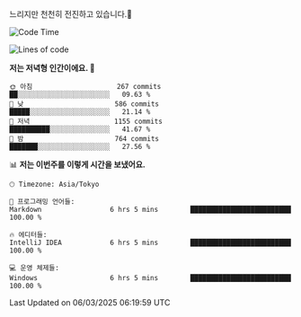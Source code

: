 느리지만 천천히 전진하고 있습니다.🐢

<!--START_SECTION:waka-->
![Code Time](http://img.shields.io/badge/Code%20Time-1%2C536%20hrs%2052%20mins-blue)

![Lines of code](https://img.shields.io/badge/%EC%A0%80%EB%8A%94%20%EC%97%AC%ED%83%9C%EA%B9%8C%EC%A7%80%20-916.3%20thousand%20%EC%A4%84%EC%9D%98%20%EC%BD%94%EB%93%9C%EB%A5%BC%20%EC%9E%91%EC%84%B1%ED%96%88%EC%96%B4%EC%9A%94.-blue)

**저는 저녁형 인간이에요. 🦉** 

```text
🌞 아침                     267 commits         ██░░░░░░░░░░░░░░░░░░░░░░░   09.63 % 
🌆 낮　                     586 commits         █████░░░░░░░░░░░░░░░░░░░░   21.14 % 
🌃 저녁                     1155 commits        ██████████░░░░░░░░░░░░░░░   41.67 % 
🌙 밤　                     764 commits         ███████░░░░░░░░░░░░░░░░░░   27.56 % 
```


📊 **저는 이번주를 이렇게 시간을 보냈어요.** 

```text
🕑︎ Timezone: Asia/Tokyo

💬 프로그래밍 언어들: 
Markdown                 6 hrs 5 mins        █████████████████████████   100.00 % 

🔥 에디터들: 
IntelliJ IDEA            6 hrs 5 mins        █████████████████████████   100.00 % 

💻 운영 체제들: 
Windows                  6 hrs 5 mins        █████████████████████████   100.00 % 
```


 Last Updated on 06/03/2025 06:19:59 UTC
<!--END_SECTION:waka-->
